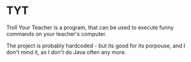 # TYT
Troll Your Teacher is a program, that can be used to execute funny commands on your teacher's computer.

The project is probably hardcoded - but its good for its porpouse, and I don't mind it, as I don't do Java often any more.
